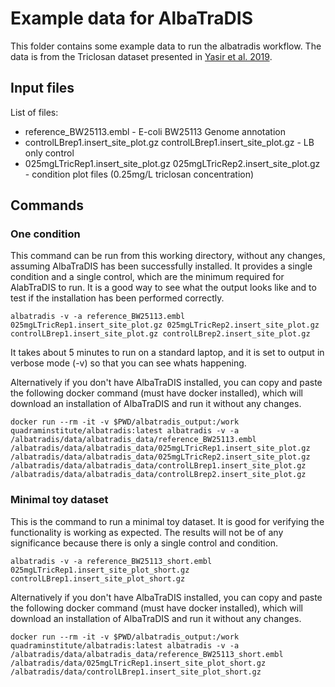 # Example data for AlbaTraDIS

This folder contains some example data to run the albatradis workflow. The data is from the Triclosan dataset presented in [Yasir et al. 2019](https://www.biorxiv.org/content/10.1101/596833v1). 

## Input files
List of files: 
* reference_BW25113.embl - E-coli BW25113 Genome annotation 
* controlLBrep1.insert_site_plot.gz controlLBrep1.insert_site_plot.gz - LB only control
* 025mgLTricRep1.insert_site_plot.gz 025mgLTricRep2.insert_site_plot.gz - condition plot files (0.25mg/L triclosan concentration)

## Commands

### One condition
This command can be run from this working directory, without any changes, assuming AlbaTraDIS has been successfully installed. It provides a single condition and a single control, which are the minimum required for AlabTraDIS to run. It is a good way to see what the output looks like and to test if the installation has been performed correctly.
```
albatradis -v -a reference_BW25113.embl 025mgLTricRep1.insert_site_plot.gz 025mgLTricRep2.insert_site_plot.gz controlLBrep1.insert_site_plot.gz controlLBrep2.insert_site_plot.gz
```
It takes about 5 minutes to run on a standard laptop, and it is set to output in verbose mode (-v) so that you can see whats happening. 


Alternatively if you don't have AlbaTraDIS installed, you can copy and paste the following docker command (must have docker installed), which will download an installation of AlbaTraDIS and run it without any changes.

```
docker run --rm -it -v $PWD/albatradis_output:/work quadraminstitute/albatradis:latest albatradis -v -a /albatradis/data/albatradis_data/reference_BW25113.embl /albatradis/data/albatradis_data/025mgLTricRep1.insert_site_plot.gz /albatradis/data/albatradis_data/025mgLTricRep2.insert_site_plot.gz /albatradis/data/albatradis_data/controlLBrep1.insert_site_plot.gz /albatradis/data/albatradis_data/controlLBrep2.insert_site_plot.gz
```

### Minimal toy dataset
This is the command to run a minimal toy dataset. It is good for verifying the functionality is working as expected. The results will not be of any significance because there is only a single control and condition.

```
albatradis -v -a reference_BW25113_short.embl 025mgLTricRep1.insert_site_plot_short.gz  controlLBrep1.insert_site_plot_short.gz 
```

Alternatively if you don't have AlbaTraDIS installed, you can copy and paste the following docker command (must have docker installed), which will download an installation of AlbaTraDIS and run it without any changes.
```
docker run --rm -it -v $PWD/albatradis_output:/work quadraminstitute/albatradis:latest albatradis -v -a /albatradis/data/albatradis_data/reference_BW25113_short.embl /albatradis/data/025mgLTricRep1.insert_site_plot_short.gz  /albatradis/data/controlLBrep1.insert_site_plot_short.gz 
```


